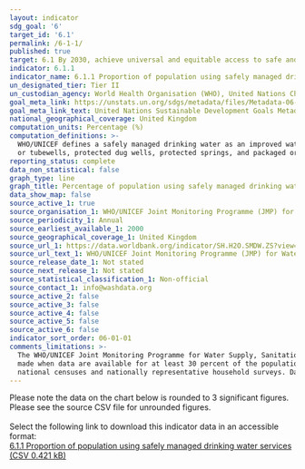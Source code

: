 ```yaml
---
layout: indicator
sdg_goal: '6'
target_id: '6.1'
permalink: /6-1-1/
published: true
target: 6.1 By 2030, achieve universal and equitable access to safe and affordable drinking water for all
indicator: 6.1.1
indicator_name: 6.1.1 Proportion of population using safely managed drinking water services
un_designated_tier: Tier II
un_custodian_agency: World Health Organisation (WHO), United Nations Children's Fund (UNICEFF)
goal_meta_link: https://unstats.un.org/sdgs/metadata/files/Metadata-06-01-01.pdf
goal_meta_link_text: United Nations Sustainable Development Goals Metadata (PDF 224 KB)
national_geographical_coverage: United Kingdom
computation_units: Percentage (%)
computation_definitions: >-
  WHO/UNICEF defines a safely managed drinking water as an improved water source that is accessible on premises (accessibility), available when needed (availability) and free from faecal and priority chemical contamination (quality).  Improved water sources include - piped water, boreholes
  or tubewells, protected dug wells, protected springs, and packaged or delivered water.
reporting_status: complete
data_non_statistical: false
graph_type: line
graph_title: Percentage of population using safely managed drinking water services (%)
data_show_map: false
source_active_1: true
source_organisation_1: WHO/UNICEF Joint Monitoring Programme (JMP) for Water Supply, Sanitation and Hygiene 
source_periodicity_1: Annual
source_earliest_available_1: 2000
source_geographical_coverage_1: United Kingdom
source_url_1: https://data.worldbank.org/indicator/SH.H2O.SMDW.ZS?view=map
source_url_text_1: WHO/UNICEF Joint Monitoring Programme (JMP) for Water Supply, Sanitation and Hygiene 
source_release_date_1: Not stated
source_next_release_1: Not stated
source_statistical_classification_1: Non-official
source_contact_1: info@washdata.org
source_active_2: false
source_active_3: false
source_active_4: false
source_active_5: false
source_active_6: false
indicator_sort_order: 06-01-01
comments_limitations: >-
  The WHO/UNICEF Joint Monitoring Programme for Water Supply, Sanitation and Hygiene (JMP) provide national estimates only when data are available on drinking water quality and at least one of the other criteria (accessibility and availability).  Regional and income group estimates are
  made when data are available for at least 30 percent of the population. Data on drinking water, sanitation and hygiene are produced by the Joint Monitoring Programme of the World Health Organization (WHO) and United Nations Children's Fund (UNICEF) based on administrative sources,
  national censuses and nationally representative household surveys. Data follows the UN specification for this indicator. This indicator has not been identified in collaboration with topic experts.
---
```

Please note the data on the chart below is rounded to 3 significant figures. Please see the source CSV file for unrounded figures.<br><br>Select the following link to download this indicator data in an accessible format:<br>[6.1.1 Proportion of population using safely managed drinking water services (CSV 0.421 kB)](https://sustainabledevelopment-uk.github.io/sdg-data/data/6-1-1.csv)